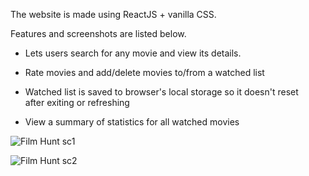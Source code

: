 The website is made using ReactJS + vanilla CSS.<br>

Features and screenshots are listed below.<br>

- Lets users search for any movie and view its details.

- Rate movies and add/delete movies to/from a watched list<br>

- Watched list is saved to browser's local storage so it doesn't reset<br>
after exiting or refreshing<br>

- View a summary of statistics for all watched movies<br>

![Film Hunt sc1](https://github.com/user-attachments/assets/10e515a1-c21c-40fe-a0dc-309e78256225)

![Film Hunt sc2](https://github.com/user-attachments/assets/3ef7c129-325d-4767-b92c-2595a5bfd050)

